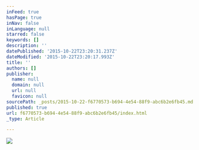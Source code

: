 ```yaml
---
inFeed: true
hasPage: true
inNav: false
inLanguage: null
starred: false
keywords: []
description: ''
datePublished: '2015-10-22T23:20:31.237Z'
dateModified: '2015-10-22T23:20:17.993Z'
title: ''
authors: []
publisher:
  name: null
  domain: null
  url: null
  favicon: null
sourcePath: _posts/2015-10-22-f6770573-b694-4e54-88f9-abc6b2e6fb45.md
published: true
url: f6770573-b694-4e54-88f9-abc6b2e6fb45/index.html
_type: Article

---
```

![](https://the-grid-user-content.s3-us-west-2.amazonaws.com/32804687-0473-4512-b5db-64c62d4f3b50.jpg)